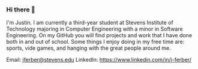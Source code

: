 
### Hi there 👋

I'm Justin. I am currently a third-year student at Stevens Institute of Technology majoring in Computer Engineering with a minor in Software Engineering. On my GitHub you will find projects and work that I have done both in and out of school. Some things I enjoy doing in my free time are: sports, vide games, and hanging with the great people around me. 

Email: <jferber@stevens.edu>
LinkedIn: <https://www.linkedin.com/in/j-ferber/>

<!--
**j-ferber/j-ferber** is a ✨ _special_ ✨ repository because its `README.md` (this file) appears on your GitHub profile.

Here are some ideas to get you started:

- 🔭 I’m currently working on ...
- 🌱 I’m currently learning ...
- 👯 I’m looking to collaborate on ...
- 🤔 I’m looking for help with ...
- 💬 Ask me about ...
- 📫 How to reach me: ...
- 😄 Pronouns: ...
- ⚡ Fun fact: ...
-->
